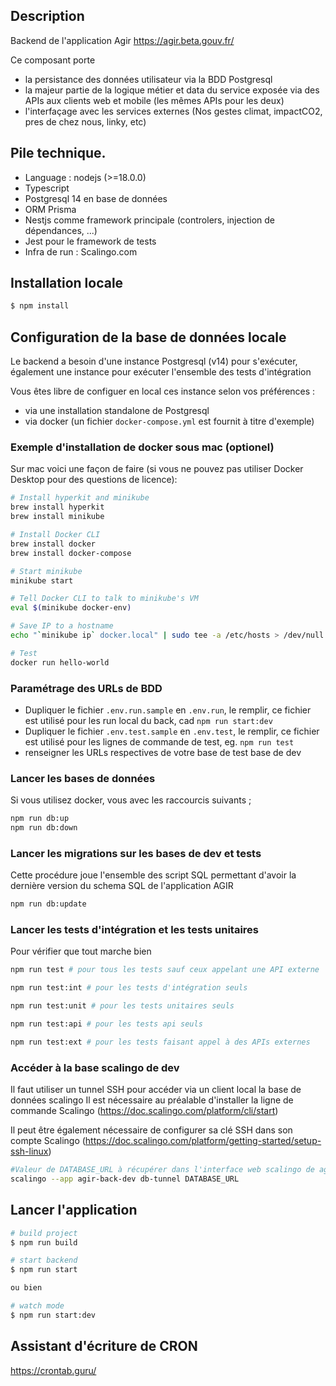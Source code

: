 ## Description

Backend de l'application Agir https://agir.beta.gouv.fr/

Ce composant porte

- la persistance des données utilisateur via la BDD Postgresql
- la majeur partie de la logique métier et data du service exposée via des APIs aux clients web et mobile (les mêmes APIs pour les deux)
- l'interfaçage avec les services externes (Nos gestes climat, impactCO2, pres de chez nous, linky, etc)

## Pile technique.

- Language : nodejs (>=18.0.0)
- Typescript
- Postgresql 14 en base de données
- ORM Prisma
- Nestjs comme framework principale (controlers, injection de dépendances, ...)
- Jest pour le framework de tests
- Infra de run : Scalingo.com

## Installation locale

```bash
$ npm install
```

## Configuration de la base de données locale

Le backend a besoin d'une instance Postgresql (v14) pour s'exécuter, également une instance pour exécuter l'ensemble des tests d'intégration

Vous êtes libre de configuer en local ces instance selon vos préférences :

- via une installation standalone de Postgresql
- via docker (un fichier `docker-compose.yml` est fournit à titre d'exemple)

### Exemple d'installation de docker sous mac (optionel)

Sur mac voici une façon de faire (si vous ne pouvez pas utiliser Docker Desktop pour des questions de licence):

```bash
# Install hyperkit and minikube
brew install hyperkit
brew install minikube

# Install Docker CLI
brew install docker
brew install docker-compose

# Start minikube
minikube start

# Tell Docker CLI to talk to minikube's VM
eval $(minikube docker-env)

# Save IP to a hostname
echo "`minikube ip` docker.local" | sudo tee -a /etc/hosts > /dev/null

# Test
docker run hello-world
```

### Paramétrage des URLs de BDD

- Dupliquer le fichier `.env.run.sample` en `.env.run`, le remplir, ce fichier est utilisé pour les run local du back, cad `npm run start:dev`
- Dupliquer le fichier `.env.test.sample` en `.env.test`, le remplir, ce fichier est utilisé pour les lignes de commande de test, eg. `npm run test`
- renseigner les URLs respectives de votre base de test base de dev

### Lancer les bases de données

Si vous utilisez docker, vous avec les raccourcis suivants ;

```bash
npm run db:up
npm run db:down
```

### Lancer les migrations sur les bases de dev et tests

Cette procédure joue l'ensemble des script SQL permettant d'avoir la dernière version du schema SQL de l'application AGIR

```bash
npm run db:update
```

### Lancer les tests d'intégration et les tests unitaires

Pour vérifier que tout marche bien

```bash
npm run test # pour tous les tests sauf ceux appelant une API externe
```

```bash
npm run test:int # pour les tests d'intégration seuls
```

```bash
npm run test:unit # pour les tests unitaires seuls
```

```bash
npm run test:api # pour les tests api seuls
```

```bash
npm run test:ext # pour les tests faisant appel à des APIs externes
```

### Accéder à la base scalingo de dev

Il faut utiliser un tunnel SSH pour accéder via un client local la base de données scalingo
Il est nécessaire au préalable d'installer la ligne de commande Scalingo (https://doc.scalingo.com/platform/cli/start)

Il peut être également nécessaire de configurer sa clé SSH dans son compte Scalingo (https://doc.scalingo.com/platform/getting-started/setup-ssh-linux)

```bash
#Valeur de DATABASE_URL à récupérer dans l'interface web scalingo de agir-back-dev
scalingo --app agir-back-dev db-tunnel DATABASE_URL
```

## Lancer l'application

```bash
# build project
$ npm run build

# start backend
$ npm run start

ou bien

# watch mode
$ npm run start:dev

```

## Assistant d'écriture de CRON

https://crontab.guru/

